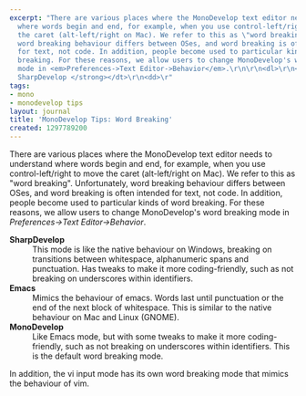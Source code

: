 ```yaml
---
excerpt: "There are various places where the MonoDevelop text editor needs to understand
  where words begin and end, for example, when you use control-left/right to move
  the caret (alt-left/right on Mac). We refer to this as \"word breaking\". Unfortunately,
  word breaking behaviour differs between OSes, and word breaking is often intended
  for text, not code. In addition, people become used to particular kinds of word
  breaking. For these reasons, we allow users to change MonoDevelop's word breaking
  mode in <em>Preferences->Text Editor->Behavior</em>.\r\n\r\n<dl>\r\n<dt><strong>
  SharpDevelop </strong></dt>\r\n<dd>\r"
tags:
- mono
- monodevelop tips
layout: journal
title: 'MonoDevelop Tips: Word Breaking'
created: 1297789200
---
```

There are various places where the MonoDevelop text editor needs to understand where words begin and end, for example, when you use control-left/right to move the caret (alt-left/right on Mac). We refer to this as "word breaking". Unfortunately, word breaking behaviour differs between OSes, and word breaking is often intended for text, not code. In addition, people become used to particular kinds of word breaking. For these reasons, we allow users to change MonoDevelop's word breaking mode in <em>Preferences->Text Editor->Behavior</em>.

<dl>
<dt><strong> SharpDevelop </strong></dt>
<dd>
This mode is like the native behaviour on Windows, breaking on transitions between whitespace, alphanumeric spans and punctuation. Has tweaks to make it more coding-friendly, such as not breaking on underscores within identifiers.
</dd>
<dt><strong>Emacs</strong></dt>
<dd>
Mimics the behaviour of emacs. Words last until punctuation or the end of the next block of whitespace. This is similar to the native behaviour on Mac and Linux (GNOME).
</dd>
<dt><strong> MonoDevelop </strong></dt>
<dd>
Like Emacs mode, but with some tweaks to make it more coding-friendly, such as not breaking on underscores within identifiers. This is the default word breaking mode.
</dd>

In addition, the vi input mode has its own word breaking mode that mimics the behaviour of vim.

